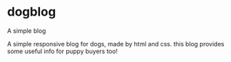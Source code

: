 # dogblog
A simple blog 

A simple responsive blog for dogs, made by html and css.
this blog provides some useful info for puppy buyers too!

